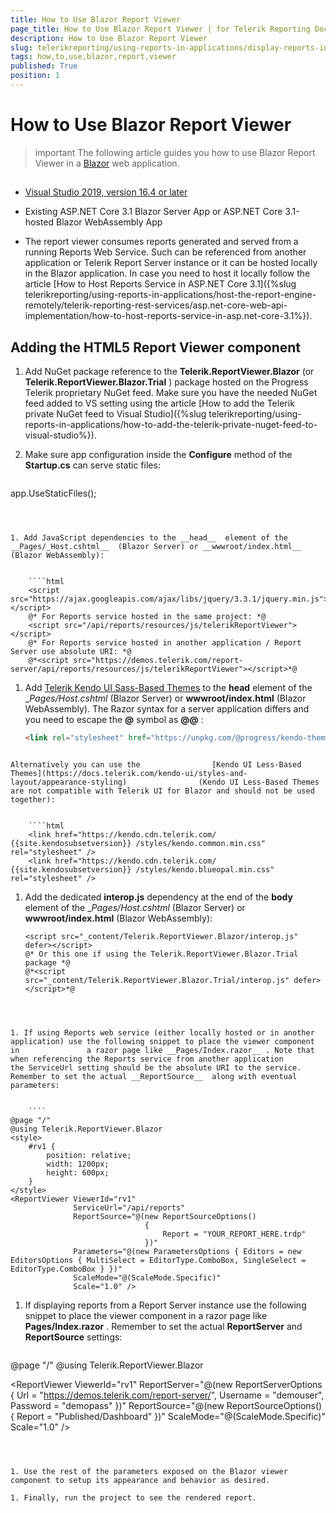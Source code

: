 ```yaml
---
title: How to Use Blazor Report Viewer
page_title: How to Use Blazor Report Viewer | for Telerik Reporting Documentation
description: How to Use Blazor Report Viewer
slug: telerikreporting/using-reports-in-applications/display-reports-in-applications/web-application/blazor-report-viewer/how-to-use-blazor-report-viewer
tags: how,to,use,blazor,report,viewer
published: True
position: 1
---
```


# How to Use Blazor Report Viewer



>important The following article guides you how to use Blazor Report Viewer in a            [Blazor](https://dotnet.microsoft.com/apps/aspnet/web-apps/blazor)            web application.         


## 

*  [Visual Studio 2019, version 16.4 or later](https://www.visualstudio.com/vs/) 

* Existing ASP.NET Core 3.1 Blazor Server App or ASP.NET Core 3.1-hosted Blazor WebAssembly App             

* The report viewer consumes reports generated and served from a running Reports Web Service.               Such can be referenced from another application or Telerik Report Server instance               or it can be hosted locally in the Blazor application.               In case you need to host it locally follow the article [How to Host Reports Service in ASP.NET Core 3.1]({%slug telerikreporting/using-reports-in-applications/host-the-report-engine-remotely/telerik-reporting-rest-services/asp.net-core-web-api-implementation/how-to-host-reports-service-in-asp.net-core-3.1%}).             

## Adding the HTML5 Report Viewer component

1. Add NuGet package reference to the __Telerik.ReportViewer.Blazor__  (or __Telerik.ReportViewer.Blazor.Trial__ )               package hosted on the Progress Telerik proprietary NuGet feed.               Make sure you have the needed NuGet feed added to VS setting using the article [How to add the Telerik private NuGet feed to Visual Studio]({%slug telerikreporting/using-reports-in-applications/how-to-add-the-telerik-private-nuget-feed-to-visual-studio%}).             

1. Make sure app configuration inside the __Configure__  method of the __Startup.cs__                can serve static files:             

	
    ````c#
app.UseStaticFiles();
````



1. Add JavaScript dependencies to the __head__  element of the               __Pages/_Host.cshtml__  (Blazor Server) or __wwwroot/index.html__  (Blazor WebAssembly):             

	
    ````html
    <script src="https://ajax.googleapis.com/ajax/libs/jquery/3.3.1/jquery.min.js"></script>
    @* For Reports service hosted in the same project: *@
    <script src="/api/reports/resources/js/telerikReportViewer"></script>
    @* For Reports service hosted in another application / Report Server use absolute URI: *@
    @*<script src="https://demos.telerik.com/report-server/api/reports/resources/js/telerikReportViewer"></script>*@
````



1. Add                [Telerik Kendo UI Sass-Based Themes](https://docs.telerik.com/kendo-ui/styles-and-layout/sass-themes)                to the __head__  element of the               __Pages/_Host.cshtml__  (Blazor Server) or __wwwroot/index.html__  (Blazor WebAssembly).               The Razor syntax for a server application differs and you need to escape the __@__  symbol as __@@__ :             

	
    ````html
    <link rel="stylesheet" href="https://unpkg.com/@progress/kendo-theme-default@latest/dist/all.css" />
````

Alternatively you can use the                [Kendo UI Less-Based Themes](https://docs.telerik.com/kendo-ui/styles-and-layout/appearance-styling)                (Kendo UI Less-Based Themes are not compatible with Telerik UI for Blazor and should not be used together):             

	
    ````html
    <link href="https://kendo.cdn.telerik.com/ {{site.kendosubsetversion}} /styles/kendo.common.min.css" rel="stylesheet" />
    <link href="https://kendo.cdn.telerik.com/ {{site.kendosubsetversion}} /styles/kendo.blueopal.min.css" rel="stylesheet" />
````



1. Add the dedicated __interop.js__  dependency at the end of the __body__  element of the               __Pages/_Host.cshtml__  (Blazor Server) or __wwwroot/index.html__  (Blazor WebAssembly):             

	
    ````
    <script src="_content/Telerik.ReportViewer.Blazor/interop.js" defer></script>
    @* Or this one if using the Telerik.ReportViewer.Blazor.Trial package *@
    @*<script src="_content/Telerik.ReportViewer.Blazor.Trial/interop.js" defer></script>*@
````



1. If using Reports web service (either locally hosted or in another application) use the following snippet to place the viewer component in               a razor page like __Pages/Index.razor__ . Note that when referencing the Reports service from another application               the ServiceUrl setting should be the absolute URI to the service. Remember to set the actual __ReportSource__  along with eventual parameters:             

	
    ````
@page "/"
@using Telerik.ReportViewer.Blazor
<style>
    #rv1 {
        position: relative;
        width: 1200px;
        height: 600px;
    }
</style>
<ReportViewer ViewerId="rv1"
              ServiceUrl="/api/reports"
              ReportSource="@(new ReportSourceOptions()
                              {
                                  Report = "YOUR_REPORT_HERE.trdp"
                              })"
              Parameters="@(new ParametersOptions { Editors = new EditorsOptions { MultiSelect = EditorType.ComboBox, SingleSelect = EditorType.ComboBox } })"
              ScaleMode="@(ScaleMode.Specific)"
              Scale="1.0" />
````



1. If displaying reports from a Report Server instance use the following snippet to place the viewer component in               a razor page like __Pages/Index.razor__ . Remember to set the actual __ReportServer__                and __ReportSource__  settings:             

	
    ````
@page "/"
@using Telerik.ReportViewer.Blazor
<style>
    #rv1 {
        position: relative;
        width: 1200px;
        height: 600px;
    }
</style>
<ReportViewer ViewerId="rv1"
              ReportServer="@(new ReportServerOptions {  Url = "https://demos.telerik.com/report-server/", Username = "demouser", Password = "demopass" })"
              ReportSource="@(new ReportSourceOptions()
                              {
                                  Report = "Published/Dashboard"
                              })"
              ScaleMode="@(ScaleMode.Specific)"
              Scale="1.0" />
````



1. Use the rest of the parameters exposed on the Blazor viewer component to setup its appearance and behavior as desired.             

1. Finally, run the project to see the rendered report.             
